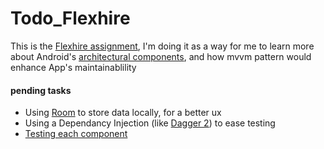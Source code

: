 # Todo_Flexhire
This is the [Flexhire assignment](https://flexhire.com/application/assignments/168), I'm doing it as a way for me to learn more about Android's [architectural components](https://developer.android.com/jetpack/docs/guide), and how mvvm pattern would enhance App's maintainablility

#### pending tasks
* Using [Room](https://developer.android.com/training/data-storage/room) to store data locally, for a better ux
* Using a Dependancy Injection (like [Dagger 2](https://dagger.dev/)) to ease testing
* [Testing each component](https://developer.android.com/jetpack/docs/guide#test-components)
